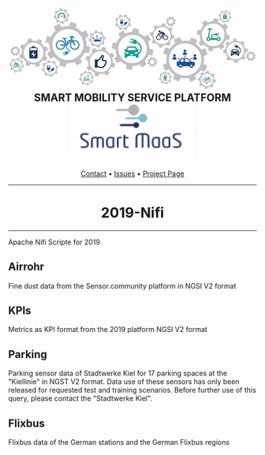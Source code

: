 <h2 align="center">
  <a href="https://smart-maas.eu/en/"><img src="https://github.com/SmartMaaS-Services/Transaction-Context-Manager/blob/main/docs/images/Header.jpeg" alt="Smart MaaS" width="500"></a>
  <br>
      SMART MOBILITY SERVICE PLATFORM
  <br>
  <a href="https://smart-maas.eu/en/"><img src="https://github.com/SmartMaaS-Services/Transaction-Context-Manager/blob/main/docs/images/Logos-Smart-MaaS.png" alt="Smart MaaS" width="250"></a>
  <br>
</h2>

<p align="center">
  <a href="mailto:info@smart-maas.eu">Contact</a> •
  <a href="https://github.com/SmartMaaS-Services/Transaction-Context-Manager/issues">Issues</a> •
  <a href="https://smart-maas.eu/en/">Project Page</a>
</p>


***

<h1 align="center">
  <a>
    2019-Nifi
  </a>
</h1>

***

Apache Nifi Scripte for 2019


## Airrohr

Fine dust data from the Sensor.community platform in NGSI V2 format

## KPIs

Metrics as KPI format from the 2019 platform NGSI V2 format

## Parking

Parking sensor data of Stadtwerke Kiel for 17 parking spaces at the "Kiellinie" in NGST V2 format.
Data use of these sensors has only been released for requested test and training scenarios.
Before further use of this query, please contact the "Stadtwerke Kiel".

## Flixbus

Flixbus data of the German stations and the German Flixbus regions

